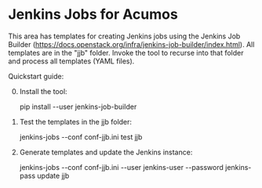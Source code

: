 # Jenkins Jobs for Acumos

This area has templates for creating Jenkins jobs using the Jenkins Job Builder (https://docs.openstack.org/infra/jenkins-job-builder/index.html).
All templates are in the "jjb" folder.  Invoke the tool to recurse into that folder and process all templates (YAML files).

Quickstart guide:

0. Install the tool:

    pip install --user jenkins-job-builder

1. Test the templates in the jjb folder:

    jenkins-jobs --conf conf-jjb.ini test jjb

2. Generate templates and update the Jenkins instance:

    jenkins-jobs --conf conf-jjb.ini --user jenkins-user --password jenkins-pass update jjb
